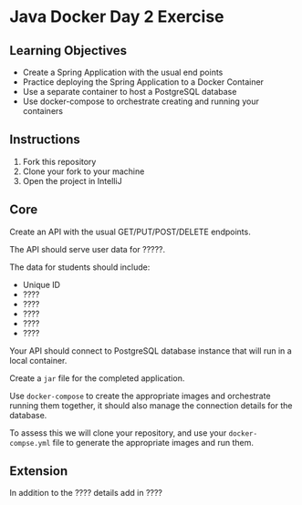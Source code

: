 # Java Docker Day 2 Exercise

## Learning Objectives

- Create a Spring Application with the usual end points
- Practice deploying the Spring Application to a Docker Container
- Use a separate container to host a PostgreSQL database
- Use docker-compose to orchestrate creating and running your containers

## Instructions

1. Fork this repository
2. Clone your fork to your machine
3. Open the project in IntelliJ

## Core

Create an API with the usual GET/PUT/POST/DELETE endpoints. 

The API should serve user data for ?????.

The data for students should include:

* Unique ID
* ????
* ????
* ????
* ????
* ????

Your API should connect to PostgreSQL database instance that will run in a local container.

Create a `jar` file for the completed application.

Use `docker-compose` to create the appropriate images and orchestrate running them together, it should also manage the connection details for the database.

To assess this we will clone your repository, and use your `docker-compse.yml` file to generate the appropriate images and run them.

## Extension

In addition to the ???? details add in ????

